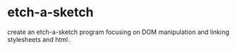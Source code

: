 # etch-a-sketch
create an etch-a-sketch program focusing on DOM manipulation and linking stylesheets and html.